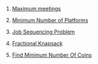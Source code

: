 1) [Maximum meetings](https://www.codingninjas.com/codestudio/problems/1062658?topList=striver-sde-sheet-problems&utm_source=striver&utm_medium=website)

2) [Minimum Number of Platforms ](https://www.codingninjas.com/codestudio/problems/799400?topList=striver-sde-sheet-problems&utm_source=striver&utm_medium=website&leftPanelTab=0)

3) [Job Sequencing Problem](https://www.codingninjas.com/codestudio/problems/job-sequencing-problem_1169460?topList=striver-sde-sheet-problems&utm_source=striver&utm_medium=website&leftPanelTab=0)

4) [Fractional Knapsack ](https://www.codingninjas.com/codestudio/problems/975286?topList=striver-sde-sheet-problems&utm_source=striver&utm_medium=website&leftPanelTab=0)

5) [Find Minimum Number Of Coins](https://www.codingninjas.com/codestudio/problems/975277?topList=striver-sde-sheet-problems&utm_source=striver&utm_medium=website&leftPanelTab=0)
